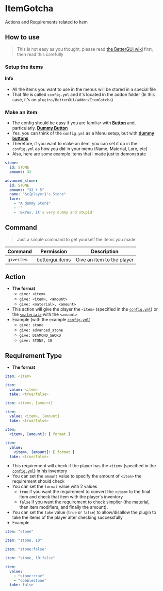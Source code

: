 # ItemGotcha

Actions and Requirements related to Item

## How to use

> This is not easy as you thought, please read [the BetterGUI wiki](https://github.com/BetterGUI-MC/BetterGUI/wiki) first, then read this carefully

### Setup the items

#### Info

* All the items you want to use in the menus will be stored in a special file
* That file is called `config.yml` and it's located in the addon folder (In this case, it's
  on `plugins/BetterGUI/addon/ItemGotcha`)

### Make an item

* The config should be easy if you are familiar with [**Button**](https://github.com/BetterGUI-MC/BetterGUI/wiki/Button)
  and, particularly, [**Dummy Button**](https://github.com/BetterGUI-MC/BetterGUI/wiki/Button#dummy-button)
* Yes, you can think of the `config.yml` as a Menu setup, but with [**dummy
  buttons**](https://github.com/BetterGUI-MC/BetterGUI/wiki/Button#dummy-button)
* Therefore, if you want to make an item, you can set it up in the `config.yml` as how you did in your menu (Name,
  Material, Lore, etc)
* Also, here are some example items that I made just to demonstrate

```yaml
stone:
  id: STONE
  amount: 32

advanced_stone:
  id: STONE
  amount: "32 + 5"
  name: "&c{player}'s Stone"
  lore:
    - "A dummy Stone"
    - ''
    - '&kYes, it's very dummy and stupid'
```

## Command

> Just a simple command to get yourself the items you made

| Command | Permission | Description |
| --- | --- | --- |
| `giveitem` | bettergui.items | Give an item to the player |

## Action

* **The format**
    * `give: <item>`
    * `give: <item>, <amount>`
    * `give: <material>, <amount>`
* This action will give the player the `<item>` (specified in the [`config.yml`](#setup-the-items)) or
  the [`<material>`](https://hub.spigotmc.org/javadocs/spigot/org/bukkit/Material.html) with the `<amount>`
* Example (with the example [`config.yml`](#setup-the-items))
    * `give: stone`
    * `give: advanced_stone`
    * `give: DIAMOND_SWORD`
    * `give: STONE, 10`

## Requirement Type

* **The format**

```yaml
item: <item>
```

```yaml
item:
  value: <item>
  take: <true/false>
```

```yaml
item: <item>, [amount]
```

```yaml
item:
  value: <item>, [amount]
  take: <true/false>
```

```yaml
item:
  <item>, [amount]: [ format ]
```

```yaml
item:
  value:
    <item>, [amount]: [ format ]
  take: <true/false>
```

* This requirement will check if the player has the `<item>` (specified in the [`config.yml`](#setup-the-items)) in his
  inventory
* You can set the `amount` value to specify the amount of `<item>` the requirement should check
* You can set the `format` value with 2 values
    * `true` if you want the requirement to convert the `<item>` to the final item and check that item with the player's
      inventory
    * `false` if you want the requirement to check simplier (the material, then item modifiers, and finally the amount).
* You can set the `take` value (`true` or `false`) to allow/disallow the plugin to take the items of the player alter
  checking successfully
* Example

```yaml
item: "stone"

item: "stone, 10"

item: "stone:false"

item: "stone, 10:false"

item:
  value:
    - "stone:true"
    - "cobblestone"
  take: false
```
